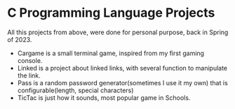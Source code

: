 # C Programming Language Projects

All this projects from above, were done for personal purpose, back in Spring of 2023.
- Cargame is a small terminal game, inspired from my first gaming console.
- Linked is a project about linked links, with several function to manipulate the link.
- Pass is a random password generator(sometimes I use it my own) that is configurable(length, special characters)
- TicTac is just how it sounds, most popular game in Schools.
